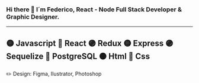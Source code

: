 ### Hi there 👋 I´m Federico, React - Node Full Stack Developer & Graphic Designer.
___________________________________________________________________
🟡 Javascript
🔵 React
🟣 Redux
🟡 Express
🟣 Sequelize
🔵 PostgreSQL
🟠 Html
🔴 Css
-----------------
✏️ Design: Figma, Ilustrator, Photoshop

<!--
**FedeOrefici/FedeOrefici** is a ✨ _special_ ✨ repository because its `README.md` (this file) appears on your GitHub profile.
-->
